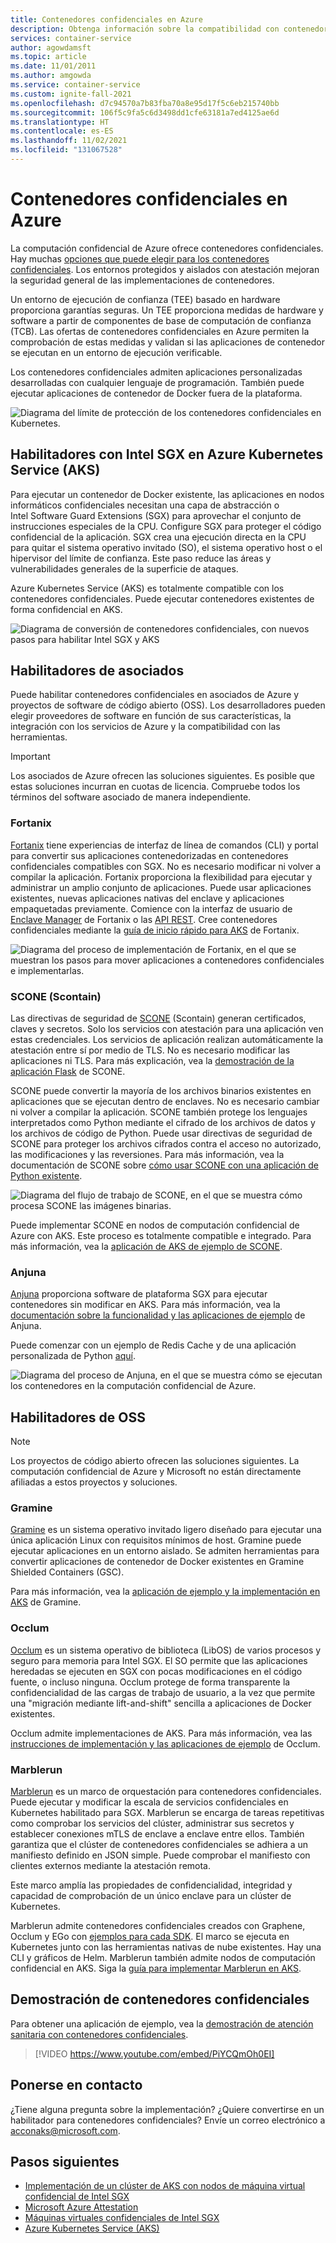 ```yaml
---
title: Contenedores confidenciales en Azure
description: Obtenga información sobre la compatibilidad con contenedores sin modificar en contenedores confidenciales.
services: container-service
author: agowdamsft
ms.topic: article
ms.date: 11/01/2011
ms.author: amgowda
ms.service: container-service
ms.custom: ignite-fall-2021
ms.openlocfilehash: d7c94570a7b83fba70a8e95d17f5c6eb215740bb
ms.sourcegitcommit: 106f5c9fa5c6d3498dd1cfe63181a7ed4125ae6d
ms.translationtype: HT
ms.contentlocale: es-ES
ms.lasthandoff: 11/02/2021
ms.locfileid: "131067528"
---
```

# <a name="confidential-containers-on-azure"></a>Contenedores confidenciales en Azure

La computación confidencial de Azure ofrece contenedores confidenciales. Hay muchas [opciones que puede elegir para los contenedores confidenciales](choose-confidential-containers-offerings.md). Los entornos protegidos y aislados con atestación mejoran la seguridad general de las implementaciones de contenedores. 

Un entorno de ejecución de confianza (TEE) basado en hardware proporciona garantías seguras. Un TEE proporciona medidas de hardware y software a partir de componentes de base de computación de confianza (TCB). Las ofertas de contenedores confidenciales en Azure permiten la comprobación de estas medidas y validan si las aplicaciones de contenedor se ejecutan en un entorno de ejecución verificable.

Los contenedores confidenciales admiten aplicaciones personalizadas desarrolladas con cualquier lenguaje de programación. También puede ejecutar aplicaciones de contenedor de Docker fuera de la plataforma.

![Diagrama del límite de protección de los contenedores confidenciales en Kubernetes.](./media/confidential-containers/sgx-confidential-container.jpg)

## <a name="enablers-with-intel-sgx-on-azure-kubernetes-serviceaks"></a>Habilitadores con Intel SGX en Azure Kubernetes Service (AKS)

 Para ejecutar un contenedor de Docker existente, las aplicaciones en nodos informáticos confidenciales necesitan una capa de abstracción o Intel Software Guard Extensions (SGX) para aprovechar el conjunto de instrucciones especiales de la CPU. Configure SGX para proteger el código confidencial de la aplicación. SGX crea una ejecución directa en la CPU para quitar el sistema operativo invitado (SO), el sistema operativo host o el hipervisor del límite de confianza. Este paso reduce las áreas y vulnerabilidades generales de la superficie de ataques.

Azure Kubernetes Service (AKS) es totalmente compatible con los contenedores confidenciales. Puede ejecutar contenedores existentes de forma confidencial en AKS.

![Diagrama de conversión de contenedores confidenciales, con nuevos pasos para habilitar Intel SGX y AKS](./media/confidential-containers/confidential-containers-deploy-steps.jpg)

## <a name="partner-enablers"></a>Habilitadores de asociados

Puede habilitar contenedores confidenciales en asociados de Azure y proyectos de software de código abierto (OSS). Los desarrolladores pueden elegir proveedores de software en función de sus características, la integración con los servicios de Azure y la compatibilidad con las herramientas. 

> [!IMPORTANT]
> Los asociados de Azure ofrecen las soluciones siguientes. Es posible que estas soluciones incurran en cuotas de licencia. Compruebe todos los términos del software asociado de manera independiente. 

### <a name="fortanix"></a>Fortanix

[Fortanix](https://www.fortanix.com/) tiene experiencias de interfaz de línea de comandos (CLI) y portal para convertir sus aplicaciones contenedorizadas en contenedores confidenciales compatibles con SGX. No es necesario modificar ni volver a compilar la aplicación. Fortanix proporciona la flexibilidad para ejecutar y administrar un amplio conjunto de aplicaciones. Puede usar aplicaciones existentes, nuevas aplicaciones nativas del enclave y aplicaciones empaquetadas previamente. Comience con la interfaz de usuario de [Enclave Manager](https://em.fortanix.com/) de Fortanix o las [API REST](https://www.fortanix.com/api/em/). Cree contenedores confidenciales mediante la [guía de inicio rápido para AKS](https://support.fortanix.com/hc/en-us/articles/360049658291-Fortanix-Confidential-Container-on-Azure-Kubernetes-Service) de Fortanix.

![Diagrama del proceso de implementación de Fortanix, en el que se muestran los pasos para mover aplicaciones a contenedores confidenciales e implementarlas.](./media/confidential-containers/fortanix-confidential-containers-flow.png)

### <a name="scone-scontain"></a>SCONE (Scontain)

Las directivas de seguridad de [SCONE](https://scontain.com/) (Scontain) generan certificados, claves y secretos. Solo los servicios con atestación para una aplicación ven estas credenciales. Los servicios de aplicación realizan automáticamente la atestación entre sí por medio de TLS. No es necesario modificar las aplicaciones ni TLS. Para más explicación, vea la [demostración de la aplicación Flask](https://sconedocs.github.io/flask_demo/) de SCONE.

SCONE puede convertir la mayoría de los archivos binarios existentes en aplicaciones que se ejecutan dentro de enclaves. No es necesario cambiar ni volver a compilar la aplicación. SCONE también protege los lenguajes interpretados como Python mediante el cifrado de los archivos de datos y los archivos de código de Python. Puede usar directivas de seguridad de SCONE para proteger los archivos cifrados contra el acceso no autorizado, las modificaciones y las reversiones. Para más información, vea la documentación de SCONE sobre [cómo usar SCONE con una aplicación de Python existente](https://sconedocs.github.io/sconify_image/).

![Diagrama del flujo de trabajo de SCONE, en el que se muestra cómo procesa SCONE las imágenes binarias.](./media/confidential-containers/scone-workflow.png)

Puede implementar SCONE en nodos de computación confidencial de Azure con AKS. Este proceso es totalmente compatible e integrado. Para más información, vea la [aplicación de AKS de ejemplo de SCONE](https://sconedocs.github.io/aks/).

### <a name="anjuna"></a>Anjuna

[Anjuna](https://www.anjuna.io/) proporciona software de plataforma SGX para ejecutar contenedores sin modificar en AKS. Para más información, vea la [documentación sobre la funcionalidad y las aplicaciones de ejemplo](https://www.anjuna.io/microsoft-azure-confidential-computing-aks-lp) de Anjuna.

Puede comenzar con un ejemplo de Redis Cache y de una aplicación personalizada de Python [aquí](https://www.anjuna.io/microsoft-azure-confidential-computing-aks-lp).

![Diagrama del proceso de Anjuna, en el que se muestra cómo se ejecutan los contenedores en la computación confidencial de Azure.](media/confidential-containers/anjuna-process-flow.png)

## <a name="oss-enablers"></a>Habilitadores de OSS

> [!NOTE]
> Los proyectos de código abierto ofrecen las soluciones siguientes. La computación confidencial de Azure y Microsoft no están directamente afiliadas a estos proyectos y soluciones.  

### <a name="gramine"></a>Gramine

[Gramine](https://grapheneproject.io/) es un sistema operativo invitado ligero diseñado para ejecutar una única aplicación Linux con requisitos mínimos de host. Gramine puede ejecutar aplicaciones en un entorno aislado. Se admiten herramientas para convertir aplicaciones de contenedor de Docker existentes en Gramine Shielded Containers (GSC).

Para más información, vea la [aplicación de ejemplo y la implementación en AKS](https://graphene.readthedocs.io/en/latest/cloud-deployment.html#azure-kubernetes-service-aks) de Gramine.

### <a name="occlum"></a>Occlum

[Occlum](https://occlum.io/) es un sistema operativo de biblioteca (LibOS) de varios procesos y seguro para memoria para Intel SGX. El SO permite que las aplicaciones heredadas se ejecuten en SGX con pocas modificaciones en el código fuente, o incluso ninguna. Occlum protege de forma transparente la confidencialidad de las cargas de trabajo de usuario, a la vez que permite una "migración mediante lift-and-shift" sencilla a aplicaciones de Docker existentes.

Occlum admite implementaciones de AKS. Para más información, vea las [instrucciones de implementación y las aplicaciones de ejemplo](https://github.com/occlum/occlum/blob/master/docs/azure_aks_deployment_guide.md) de Occlum.

### <a name="marblerun"></a>Marblerun

[Marblerun](https://marblerun.sh/) es un marco de orquestación para contenedores confidenciales. Puede ejecutar y modificar la escala de servicios confidenciales en Kubernetes habilitado para SGX. Marblerun se encarga de tareas repetitivas como comprobar los servicios del clúster, administrar sus secretos y establecer conexiones mTLS de enclave a enclave entre ellos. También garantiza que el clúster de contenedores confidenciales se adhiera a un manifiesto definido en JSON simple. Puede comprobar el manifiesto con clientes externos mediante la atestación remota.

Este marco amplía las propiedades de confidencialidad, integridad y capacidad de comprobación de un único enclave para un clúster de Kubernetes.

Marblerun admite contenedores confidenciales creados con Graphene, Occlum y EGo con [ejemplos para cada SDK](https://docs.edgeless.systems/marblerun/#/examples?id=examples). El marco se ejecuta en Kubernetes junto con las herramientas nativas de nube existentes. Hay una CLI y gráficos de Helm. Marblerun también admite nodos de computación confidencial en AKS. Siga la [guía para implementar Marblerun en AKS](https://docs.edgeless.systems/marblerun/#/deployment/cloud?id=cloud-deployment).

## <a name="confidential-containers-demo"></a>Demostración de contenedores confidenciales

Para obtener una aplicación de ejemplo, vea la [demostración de atención sanitaria con contenedores confidenciales](https://github.com/Azure-Samples/confidential-container-samples/blob/main/confidential-healthcare-scone-confinf-onnx/README.md). 

> [!VIDEO https://www.youtube.com/embed/PiYCQmOh0EI]


## <a name="get-in-touch"></a>Ponerse en contacto

¿Tiene alguna pregunta sobre la implementación? ¿Quiere convertirse en un habilitador para contenedores confidenciales? Envíe un correo electrónico a <acconaks@microsoft.com>.

## <a name="next-steps"></a>Pasos siguientes

- [Implementación de un clúster de AKS con nodos de máquina virtual confidencial de Intel SGX](./confidential-enclave-nodes-aks-get-started.md)
- [Microsoft Azure Attestation](../attestation/overview.md)
- [Máquinas virtuales confidenciales de Intel SGX](virtual-machine-solutions-sgx.md)
- [Azure Kubernetes Service (AKS)](../aks/intro-kubernetes.md)
